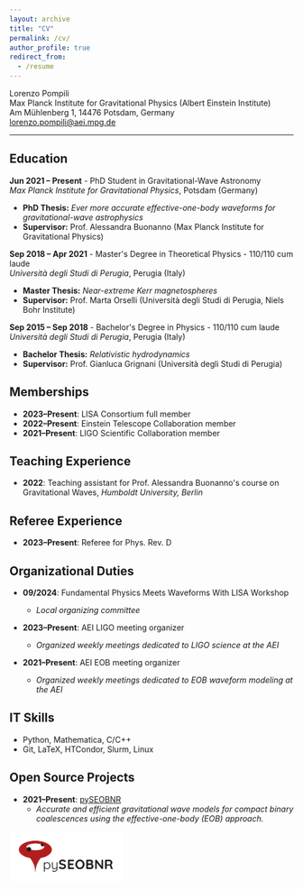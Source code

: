 ```yaml
---
layout: archive
title: "CV"
permalink: /cv/
author_profile: true
redirect_from:
  - /resume
---
```


Lorenzo Pompili  
Max Planck Institute for Gravitational Physics (Albert Einstein Institute)  
Am Mühlenberg 1, 14476 Potsdam, Germany  
lorenzo.pompili@aei.mpg.de

---

## Education

**Jun 2021 – Present**  - PhD Student in Gravitational-Wave Astronomy   
*Max Planck Institute for Gravitational Physics*, Potsdam (Germany)  
- **PhD Thesis:** *Ever more accurate effective-one-body waveforms for gravitational-wave astrophysics*  
- **Supervisor:** Prof. Alessandra Buonanno (Max Planck Institute for Gravitational Physics)


**Sep 2018 – Apr 2021**  - Master's Degree in Theoretical Physics - 110/110 cum laude  
*Università degli Studi di Perugia*, Perugia (Italy)  
- **Master Thesis:** *Near-extreme Kerr magnetospheres*  
- **Supervisor:** Prof. Marta Orselli (Università degli Studi di Perugia, Niels Bohr Institute)


**Sep 2015 – Sep 2018** - Bachelor's Degree in Physics - 110/110 cum laude  
*Università degli Studi di Perugia*, Perugia (Italy)  
- **Bachelor Thesis:** *Relativistic hydrodynamics*  
- **Supervisor:** Prof. Gianluca Grignani (Università degli Studi di Perugia)


## Memberships

- **2023–Present**: LISA Consortium full member
- **2022–Present**: Einstein Telescope Collaboration member
- **2021–Present**: LIGO Scientific Collaboration member

## Teaching Experience

- **2022**: Teaching assistant for Prof. Alessandra Buonanno's course on Gravitational Waves, *Humboldt University, Berlin*

## Referee Experience

- **2023–Present**: Referee for Phys. Rev. D

## Organizational Duties

- **09/2024**: Fundamental Physics Meets Waveforms With LISA Workshop
  - *Local organizing committee*

- **2023–Present**: AEI LIGO meeting organizer
  - *Organized weekly meetings dedicated to LIGO science at the AEI*

- **2021–Present**: AEI EOB meeting organizer
  - *Organized weekly meetings dedicated to EOB waveform modeling at the AEI*

## IT Skills

- Python, Mathematica, C/C++
- Git, LaTeX, HTCondor, Slurm, Linux

## Open Source Projects

- **2021–Present**: [pySEOBNR](https://git.ligo.org/waveforms/software/pyseobnr)
  - *Accurate and efficient gravitational wave models for compact binary coalescences using the effective-one-body (EOB) approach.*

<img src="./pictures/Logo_A_redsymbol_blackwordmark.png" alt="logo" width="200"/>
